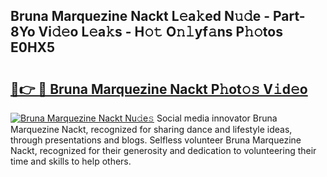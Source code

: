 ## Bruna Marquezine Nackt L𝚎a𝚔ed N𝚞𝚍e - Part-8Yo Vi𝚍𝚎o L𝚎a𝚔s - H𝚘𝚝 O𝚗𝚕yf𝚊ns P𝚑𝚘tos E0HX5

# <h2><a href="http://kf7b1us.oniu.top/?m=Bruna+Marquezine+Nackt">🔗👉 🔴 Bruna Marquezine Nackt P𝚑ot𝚘𝚜 V𝚒d𝚎o</a></h2>

[![Bruna Marquezine Nackt Nu𝚍e𝚜](https://i.imgur.com/0qMVB7G.gif)](http://kf7b1us.oniu.top/?m=Bruna+Marquezine+Nackt)
Social media innovator Bruna Marquezine Nackt, recognized for sharing dance and lifestyle ideas, through presentations and blogs. Selfless volunteer Bruna Marquezine Nackt, recognized for their generosity and dedication to volunteering their time and skills to help others.  
